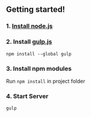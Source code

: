 ## Getting started!
### 1. [Install node.js](http://nodejs.org/)
### 2. Install [gulp.js](http://gulpjs.com/)
`npm install --global gulp`
### 3. Install npm modules
Run `npm install` in project folder
### 4. Start Server
`gulp`
